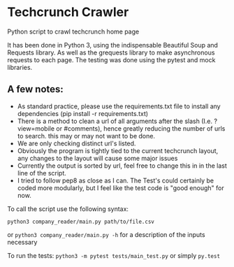 # Techcrunch Crawler

Python script to crawl techcrunch home page

It has been done in Python 3, using the indispensable Beautiful Soup and Requests library.
As well as the grequests library to make asynchronous requests to each page.
The testing was done using the pytest and mock libraries.

## A few notes:
- As standard practice, please use the requirements.txt file to install any dependencies (pip install -r requirements.txt)
- There is a method to clean a url of all arguments after the slash (I.e. ?view=mobile or #comments), hence greatly reducing the number of urls to search. this may or may not want to be done.
- We are only checking distinct url's listed.
- Obviously the program is tightly tied to the current techcrunch layout, any changes to the layout will cause some major issues
- Currently the output is sorted by url, feel free to change this in in the last line of the script.
- I tried to follow pep8 as close as I can. The Test's could certainly be coded more modularly, but I feel like the test code is "good enough" for now.

To call the script use the following syntax:
```
python3 company_reader/main.py path/to/file.csv
```
or
`python3 company_reader/main.py -h` for a description of the inputs necessary

To run the tests:
`python3 -m pytest tests/main_test.py`
or simply `py.test`